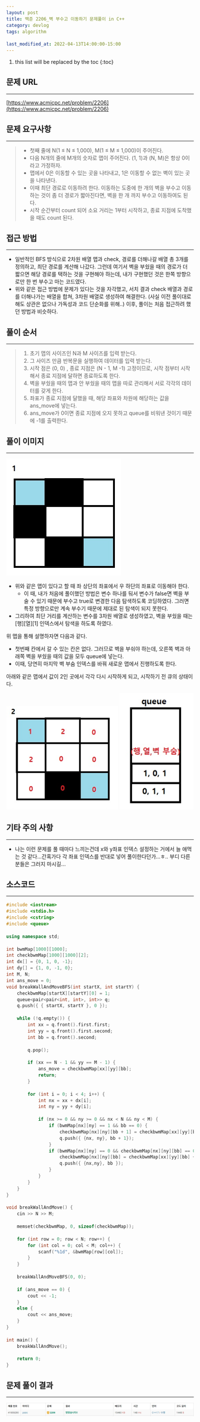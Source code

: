 ```yaml
---
layout: post
title: 백준 2206_벽 부수고 이동하기 문제풀이 in C++
category: devlog
tags: algorithm

last_modified_at: 2022-04-13T14:00:00-15:00
---
```


1. this list will be replaced by the toc
{:toc}

## 문제 URL
---
[https://www.acmicpc.net/problem/2206](https://www.acmicpc.net/problem/2206)

## 문제 요구사항
---
> + 첫째 줄에 N(1 ≤ N ≤ 1,000), M(1 ≤ M ≤ 1,000)이 주어진다.
> + 다음 N개의 줄에 M개의 숫자로 맵이 주어진다. (1, 1)과 (N, M)은 항상 0이라고 가정하자.
> + 맵에서 0은 이동할 수 있는 곳을 나타내고, 1은 이동할 수 없는 벽이 있는 곳을 나타낸다.
> + 이때 최단 경로로 이동하려 한다. 이동하는 도중에 한 개의 벽을 부수고 이동하는 것이 좀 더 경로가 짧아진다면, 벽을 한 개 까지 부수고 이동하여도 된다.
> + 시작 순간부터 count 되어 소요 거리는 1부터 시작하고, 종료 지점에 도착했을 때도 count 된다.

## 접근 방법
---
+ 일반적인 BFS 방식으로 2차원 배열 맵과 check, 경로를 더해나갈 배열 총 3개를 정의하고, 최단 경로를 계산해 나갔다. 그런데 여기서 벽을 부쉈을 때의 경로가 더 짧으면 해당 경로를 택하는 것을 구현해야 하는데, 내가 구현했던 것은  한쪽 방향으로만 한 번 부수고 마는 코드였다.
+ 위와 같은 접근 방법에 문제가 있다는 것을 자각했고, 서치 결과 check 배열과 경로를 더해나가는 배열을 합쳐, 3차원 배열로 생성하여 해결한다. (사실 이전 풀이대로 해도 상관은 없으나 가독성과 코드 단순화를 위해..) 이후, 풀이는 처음 접근하려 했던 방법과 비슷하다.  

## 풀이 순서
---
> 1. 초기 맵의 사이즈인 N과 M 사이즈를 입력 받는다.
> 2. 그 사이즈 만큼 반복문을 실행하여 데이터를 입력 받는다.
> 3. 시작 점은 (0, 0) , 종료 지점은 (N - 1, M -1) 고정이므로, 시작 점부터 시작해서 종료 지점에 달하면 종료하도록 한다.
> 4. 벽을 부쉈을 때의 맵과 안 부쉈을 때의 맵을 따로 관리해서 서로 각각의 데이터를 갖게 한다.
> 5. 좌표가 종료 지점에 달했을 때, 해당 좌표와 차원에 해당하는 값을 ans_move에 넣는다.
> 6. ans_move가 0이면 종료 지점에 오지 못하고 queue를 비워낸 것이기 때문에 -1를 출력한다.

## 풀이 이미지
---
<img src="/assets/img/post-img/2022-04-13-boj-2206-breakwallandmove/map-img.jpg">

+ 위와 같은 맵이 있다고 할 때 좌 상단의 좌표에서 우 하단의 좌표로 이동해야 한다.
    + 이 때, 내가 처음에 풀이했던 방법은 변수 하나를 둬서 변수가 false면 벽을 부술 수 있기 때문에 부수고 true로 변경한 다음 탐색하도록 코딩하였다. 그러면 특정 방향으로만 계속 부수기 때문에 제대로 된 탐색이 되지 못한다.
+ 그리하여 최단 거리를 계산하는 변수를 3차원 배열로 생성하였고, 벽을 부쉈을 때는 [행][열][1] 인덱스에서 탐색을 하도록 하였다.

위 맵을 통해 설명하자면 다음과 같다.
+ 첫번째 칸에서 갈 수 있는 칸은 없다. 그러므로 벽을 부숴야 하는데, 오른쪽 벽과 아래쪽 벽을 부쉈을 때의 값을 모두 queue에 넣는다.
+ 이때, 당연히 마지막 벽 부숨 인덱스를 바꿔 새로운 맵에서 진행하도록 한다.

아래와 같은 맵에서 값이 2인 곳에서 각각 다시 시작하게 되고, 시작하기 전 큐의 상태이다.

<p align=center>
	<img src="/assets/img/post-img/2022-04-13-boj-2206-breakwallandmove/map-img-2.jpg" width="300">
	<img src="/assets/img/post-img/2022-04-13-boj-2206-breakwallandmove/queue-img.jpg" width="200">
</p>

## 기타 주의 사항
---
+ 나는 이런 문제를 풀 때마다 느끼는건데 x와 y좌표 인덱스 설정하는 거에서 늘 애먹는 것 같다...간혹가다 각 좌표 인덱스를 반대로 넣어 풀이한다던가...ㅎ.. 부디 다른 분들은 그러지 마시길...

## 소스코드
---
~~~c++
#include <iostream>
#include <stdio.h>
#include <cstring>
#include <queue>

using namespace std;

int bwmMap[1000][1000];
int checkbwmMap[1000][1000][2];
int dx[] = {0, 1, 0, -1};
int dy[] = {1, 0, -1, 0};
int M, N;
int ans_move = 0;
void breakWallAndMoveBFS(int startX, int startY) {
	checkbwmMap[startX][startY][0] = 1;
	queue<pair<pair<int, int>, int>> q;
	q.push({ { startX, startY }, 0 });

	while (!q.empty()) {
		int xx = q.front().first.first;
		int yy = q.front().first.second;
		int bb = q.front().second;

		q.pop();

		if (xx == N - 1 && yy == M - 1) {
			ans_move = checkbwmMap[xx][yy][bb];
			return;
		}

		for (int i = 0; i < 4; i++) {
			int nx = xx + dx[i];
			int ny = yy + dy[i];

			if (nx >= 0 && ny >= 0 && nx < N && ny < M) {
				if (bwmMap[nx][ny] == 1 && bb == 0) {
					checkbwmMap[nx][ny][bb + 1] = checkbwmMap[xx][yy][bb] + 1;
					q.push({ {nx, ny}, bb + 1});
				}
				if (bwmMap[nx][ny] == 0 && checkbwmMap[nx][ny][bb] == 0) {
					checkbwmMap[nx][ny][bb] = checkbwmMap[xx][yy][bb] + 1;
					q.push({ {nx,ny}, bb });
				}
			}
		}
	}
}

void breakWallAndMove() {
	cin >> N >> M;

	memset(checkbwmMap, 0, sizeof(checkbwmMap));

	for (int row = 0; row < N; row++) {
		for (int col = 0; col < M; col++) {
			scanf("%1d", &bwmMap[row][col]);
		}
	}
	
	breakWallAndMoveBFS(0, 0);

	if (ans_move == 0) {
		cout << -1;
	}
	else {
		cout << ans_move;
	}
}

int main() {
	breakWallAndMove();

	return 0;
}
~~~

## 문제 풀이 결과
---
<img src="/assets/img/post-img/2022-04-13-boj-2206-breakwallandmove/result.jpg">